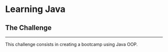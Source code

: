 # Learning Java
## The Challenge
---
This challenge consists in creating a bootcamp using Java OOP.
